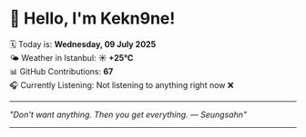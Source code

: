# 👋 Hello, I'm Kekn9ne!

🗓️ Today is: **Wednesday, 09 July 2025**  
🌤️ Weather in Istanbul: **☀️   +25°C**  
📊 GitHub Contributions: **67**  
🎧 Currently Listening: Not listening to anything right now ❌

---

_"Don't want anything. Then you get everything. — *Seungsahn*"_

---
